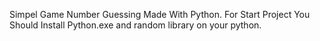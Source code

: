 Simpel Game Number Guessing Made With Python.
For Start Project You Should Install Python.exe and random library on your python. 
